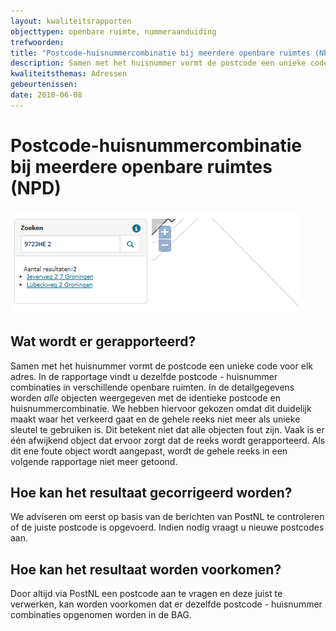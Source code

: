 ```yaml
---
layout: kwaliteitsrapporten
objecttypen: openbare ruimte, nummeraanduiding
trefwoorden:
title: "Postcode-huisnummercombinatie bij meerdere openbare ruimtes (NPD)"
description: Samen met het huisnummer vormt de postcode een unieke code voor elk adres. Deze rapportage toont dezelfde postcode - huisnummer combinaties in verschillende openbare ruimten.
kwaliteitsthemas: Adressen
gebeurtenissen:
date: 2018-06-08
---
```


# Postcode-huisnummercombinatie bij meerdere openbare ruimtes (NPD)

![](afbeeldingen/postcode-huisnummercombinatie-bij-meerdere-openbare-ruimtes.png)

## Wat wordt er gerapporteerd?

Samen met het huisnummer vormt de postcode een unieke code voor elk adres. In de rapportage vindt u dezelfde postcode - huisnummer combinaties in verschillende openbare ruimten.
In de detailgegevens worden _alle_ objecten weergegeven met de identieke postcode en huisnummercombinatie. We hebben hiervoor gekozen omdat dit duidelijk maakt waar het verkeerd gaat en de gehele reeks niet meer als unieke sleutel te gebruiken is. Dit betekent niet dat alle objecten fout zijn. Vaak is er één afwijkend object dat ervoor zorgt dat de reeks wordt gerapporteerd. Als dit ene foute object wordt aangepast, wordt de gehele reeks in een volgende rapportage niet meer getoond.

## Hoe kan het resultaat gecorrigeerd worden?

We adviseren om eerst op basis van de berichten van PostNL te controleren of de juiste postcode is opgevoerd. Indien nodig vraagt u nieuwe postcodes aan.

## Hoe kan het resultaat worden voorkomen?

Door altijd via PostNL een postcode aan te vragen en deze juist te verwerken, kan worden voorkomen dat er dezelfde postcode - huisnummer combinaties opgenomen worden in de BAG.
